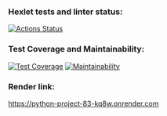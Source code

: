 ### Hexlet tests and linter status:
[![Actions Status](https://github.com/SafarGalimzianov/python-project-83/actions/workflows/hexlet-check.yml/badge.svg)](https://github.com/SafarGalimzianov/python-project-83/actions)

### Test Coverage and Maintainability:
[![Test Coverage](https://api.codeclimate.com/v1/badges/68ad623e40583819f050/test_coverage)](https://codeclimate.com/github/SafarGalimzianov/python-project-83/test_coverage)
[![Maintainability](https://api.codeclimate.com/v1/badges/68ad623e40583819f050/maintainability)](https://codeclimate.com/github/SafarGalimzianov/python-project-83/maintainability)

### Render link:
https://python-project-83-kq8w.onrender.com